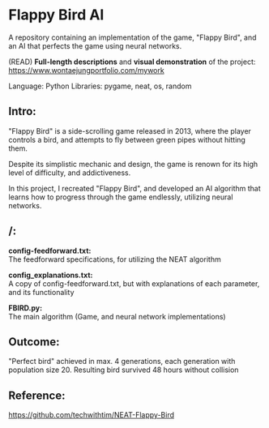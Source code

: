 # Flappy Bird AI

A repository containing an implementation of the game, "Flappy Bird", and an AI that perfects the game using neural networks.

(READ) **Full-length descriptions** and **visual demonstration** of the project: https://www.wontaejungportfolio.com/mywork

Language: Python
Libraries: pygame, neat, os, random

## Intro:

"Flappy Bird" is a side-scrolling game released in 2013, where the player controls a bird, and attempts to fly between green pipes without hitting them.

Despite its simplistic mechanic and design, the game is renown for its high level of difficulty, and addictiveness.

In this project, I recreated "Flappy Bird", and developed an AI algorithm that learns how to progress through the game endlessly, utilizing neural networks.

## /:

**config-feedforward.txt:**  
The feedforward specifications, for utilizing the NEAT algorithm

**config_explanations.txt:**  
A copy of config-feedforward.txt, but with explanations of each parameter, and its functionality

**FBIRD.py:**  
The main algorithm (Game, and neural network implementations)

## Outcome:
"Perfect bird" achieved in max. 4 generations, each generation with population size 20. Resulting bird survived 48 hours without collision

## Reference:
https://github.com/techwithtim/NEAT-Flappy-Bird
